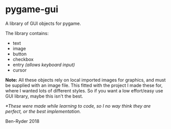 # pygame-gui
A library of GUI objects for pygame.  

The library contains:  
* text  
* image  
* button  
* checkbox  
* entry _(allows keyboard input)_
* cursor

**Note:** All these objects rely on local imported images for graphics, and must be supplied with an image file.
This fitted with the project I made these for, where I wanted lots of different styles. So if you want a low effort/easy use GUI library, maybe this isn't the best. 

 
_*These were made while learning to code, so I no way think they are perfect, or the best implementation._

Ben-Ryder 2018